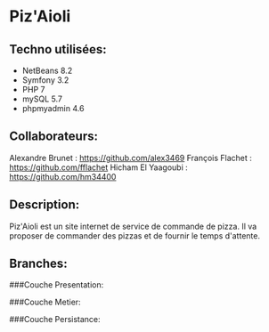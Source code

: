# Piz'Aioli

## Techno utilisées:  

- NetBeans 8.2
- Symfony 3.2
- PHP 7
- mySQL 5.7
- phpmyadmin 4.6

## Collaborateurs:

Alexandre Brunet : https://github.com/alex3469
François Flachet : https://github.com/fflachet
Hicham El Yaagoubi : https://github.com/hm34400

## Description:
Piz'Aioli est un site internet de service de commande de pizza.
Il va proposer de commander des pizzas et de fournir le temps d'attente.

## Branches:

###Couche Presentation:

###Couche Metier:

###Couche Persistance: